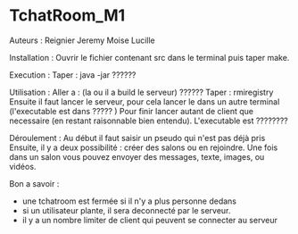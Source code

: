 # TchatRoom_M1

Auteurs : 
Reignier Jeremy
Moise Lucille

Installation : 
Ouvrir le fichier contenant src dans le terminal puis taper make. 

Execution : 
Taper : java -jar  ?????? 

Utilisation : 
Aller a : (la ou il a build le serveur) ??????
Taper : rmiregistry
Ensuite il faut lancer le serveur, pour cela lancer le dans un autre terminal (l'executable est dans ????? )
Pour finir lancer autant de client que necessaire (en restant raisonnable bien entendu). L'executable est ???????? 

Déroulement : Au début il faut saisir un pseudo qui n'est pas déjà pris
Ensuite, il y a deux possibilité : créer des salons ou en rejoindre. 
Une fois dans un salon vous pouvez envoyer des messages, texte, images, ou vidéos. 


Bon a savoir : 
- une tchatroom est fermée si il n'y a plus personne dedans 
- si un utilisateur plante, il sera deconnecté par le serveur.
- il y a un nombre limiter de client qui peuvent se connecter au serveur
